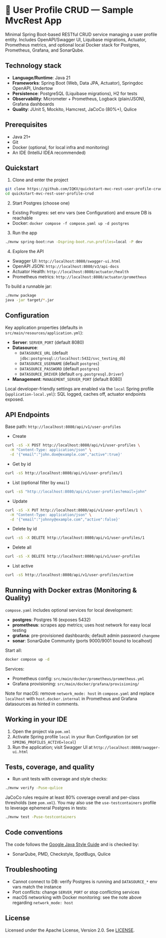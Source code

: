 # 🚀 User Profile CRUD — Sample MvcRest App

Minimal Spring Boot-based RESTful CRUD service managing a user profile entity. Includes OpenAPI/Swagger UI, Liquibase migrations, Actuator, Prometheus metrics, and optional local Docker stack for Postgres, Prometheus, Grafana, and SonarQube.

## Technology stack

- **Language/Runtime**: Java 21
- **Frameworks**: Spring Boot (Web, Data JPA, Actuator), Springdoc OpenAPI, Undertow
- **Persistence**: PostgreSQL (Liquibase migrations), H2 for tests
- **Observability**: Micrometer + Prometheus, Logback (plain/JSON), Grafana dashboards
- **Quality**: JUnit 5, Mockito, Hamcrest, JaCoCo (80%+), Qulice

## Prerequisites

- Java 21+
- Git
- Docker (optional, for local infra and monitoring)
- An IDE (IntelliJ IDEA recommended)

## Quickstart

1) Clone and enter the project

```bash
git clone https://github.com/IQKV/quickstart-mvc-rest-user-profile-crud.git
cd quickstart-mvc-rest-user-profile-crud
```

2) Start Postgres (choose one)

- Existing Postgres: set env vars (see Configuration) and ensure DB is reachable
- Docker: `docker compose -f compose.yaml up -d postgres`

3) Run the app

```bash
./mvnw spring-boot:run -Dspring-boot.run.profiles=local -P dev
```

4) Explore the API

- Swagger UI: `http://localhost:8080/swagger-ui.html`
- OpenAPI JSON: `http://localhost:8080/v3/api-docs`
- Actuator Health: `http://localhost:8080/actuator/health`
- Prometheus metrics: `http://localhost:8080/actuator/prometheus`

To build a runnable jar:

```bash
./mvnw package
java -jar target/*.jar
```

## Configuration

Key application properties (defaults in `src/main/resources/application.yml`):

- **Server**: `SERVER_PORT` (default 8080)
- **Datasource**:
  - `DATASOURCE_URL` (default `jdbc:postgresql://localhost:5432/svc_testing_db`)
  - `DATASOURCE_USERNAME` (default `postgres`)
  - `DATASOURCE_PASSWORD` (default `postgres`)
  - `DATASOURCE_DRIVER` (default `org.postgresql.Driver`)
- **Management**: `MANAGEMENT_SERVER_PORT` (default 8080)

Local developer-friendly settings are enabled via the `local` Spring profile (`application-local.yml`): SQL logged, caches off, actuator endpoints exposed.

## API Endpoints

Base path: `http://localhost:8080/api/v1/user-profiles`

- Create

```bash
curl -sS -X POST http://localhost:8080/api/v1/user-profiles \
  -H "Content-Type: application/json" \
  -d '{"email":"john.doe@example.com","active":true}'
```

- Get by id

```bash
curl -sS http://localhost:8080/api/v1/user-profiles/1
```

- List (optional filter by `email`)

```bash
curl -sS "http://localhost:8080/api/v1/user-profiles?email=john"
```

- Update

```bash
curl -sS -X PUT http://localhost:8080/api/v1/user-profiles/1 \
  -H "Content-Type: application/json" \
  -d '{"email":"johnny@example.com","active":false}'
```

- Delete by id

```bash
curl -sS -X DELETE http://localhost:8080/api/v1/user-profiles/1
```

- Delete all

```bash
curl -sS -X DELETE http://localhost:8080/api/v1/user-profiles
```

- List active

```bash
curl -sS http://localhost:8080/api/v1/user-profiles/active
```

## Running with Docker extras (Monitoring & Quality)

`compose.yaml` includes optional services for local development:

- **postgres**: Postgres 16 (exposes 5432)
- **prometheus**: scrapes app metrics; uses host network for easy local testing
- **grafana**: pre-provisioned dashboards; default admin password `changeme`
- **sonar**: SonarQube Community (ports 9000/9001 bound to localhost)

Start all:

```bash
docker compose up -d
```

Services:

- Prometheus config: `src/main/docker/prometheus/prometheus.yml`
- Grafana provisioning: `src/main/docker/grafana/provisioning/`

Note for macOS: remove `network_mode: host` in `compose.yaml` and replace `localhost` with `host.docker.internal` in Prometheus and Grafana datasources as hinted in comments.

## Working in your IDE

1) Open the project via `pom.xml`
2) Activate Spring profile `local` in your Run Configuration (or set `SPRING_PROFILES_ACTIVE=local`)
3) Run the application; visit Swagger UI at `http://localhost:8080/swagger-ui.html`

## Tests, coverage, and quality

- Run unit tests with coverage and style checks:

```bash
./mvnw verify -Puse-qulice
```

JaCoCo rules require at least 80% coverage overall and per-class thresholds (see `pom.xml`). You may also use the `use-testcontainers` profile to leverage ephemeral Postgres in tests:

```bash
./mvnw test -Puse-testcontainers
```

## Code conventions

The code follows the [Google Java Style Guide](https://google.github.io/styleguide/javaguide.html) and is checked by:

- SonarQube, PMD, Checkstyle, SpotBugs, Qulice

## Troubleshooting

- Cannot connect to DB: verify Postgres is running and `DATASOURCE_*` env vars match the instance
- Port conflicts: change `SERVER_PORT` or stop conflicting services
- macOS networking with Docker monitoring: see the note above regarding `network_mode: host`

## License

Licensed under the Apache License, Version 2.0. See [LICENSE](LICENSE).
